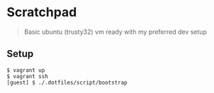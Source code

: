 # Scratchpad

> Basic ubuntu (trusty32) vm ready with my preferred dev setup

## Setup

```
$ vagrant up
$ vagrant ssh
[guest] $ ./.dotfiles/script/bootstrap
```
